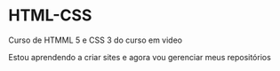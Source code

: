 # HTML-CSS
 Curso de HTMML 5 e CSS 3  do curso em video

 Estou aprendendo a criar sites e agora vou gerenciar meus repositórios 
